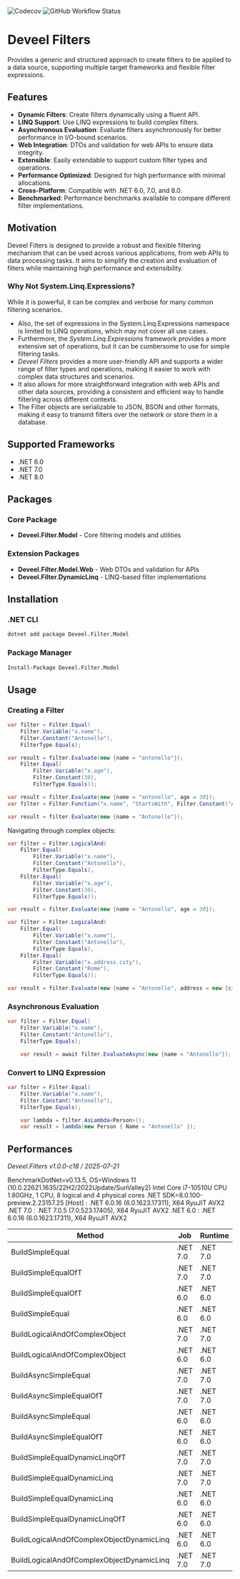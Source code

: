 ![Codecov](https://img.shields.io/codecov/c/github/deveel/deveel.filters?logo=codecov&token=37K687Z96N)
![GitHub Workflow Status](https://img.shields.io/github/actions/workflow/status/deveel/deveel.filters/cicd.yml?logo=github)

# Deveel Filters

Provides a generic and structured approach to create filters to be applied to a data source, supporting multiple target frameworks and flexible filter expressions.

## Features

- **Dynamic Filters**: Create filters dynamically using a fluent API.
- **LINQ Support**: Use LINQ expressions to build complex filters.
- **Asynchronous Evaluation**: Evaluate filters asynchronously for better performance in I/O-bound scenarios.
- **Web Integration**: DTOs and validation for web APIs to ensure data integrity.
- **Extensible**: Easily extendable to support custom filter types and operations.
- **Performance Optimized**: Designed for high performance with minimal allocations.
- **Cross-Platform**: Compatible with .NET 6.0, 7.0, and 8.0.
- **Benchmarked**: Performance benchmarks available to compare different filter implementations.

## Motivation

Deveel Filters is designed to provide a robust and flexible filtering mechanism that can be used across various applications, from web APIs to data processing tasks. It aims to simplify the creation and evaluation of filters while maintaining high performance and extensibility.

### Why Not System.Linq.Expressions?

While it is powerful, it can be complex and verbose for many common filtering scenarios. 

* Also, the set of expressions in the System.Linq.Expressions namespace is limited to LINQ operations, which may not cover all use cases.
* Furthermore, the _System.Linq.Expressions_ framework provides a more extensive set of operations, but it can be cumbersome to use for simple filtering tasks.
* _Deveel Filters_ provides a more user-friendly API and supports a wider range of filter types and operations, making it easier to work with complex data structures and scenarios.
* It also allows for more straightforward integration with web APIs and other data sources, providing a consistent and efficient way to handle filtering across different contexts.
* The Filter objects are serializable to JSON, BSON and other formats, making it easy to transmit filters over the network or store them in a database.

## Supported Frameworks

- .NET 6.0
- .NET 7.0  
- .NET 8.0

## Packages

### Core Package
- **Deveel.Filter.Model** - Core filtering models and utilities

### Extension Packages
- **Deveel.Filter.Model.Web** - Web DTOs and validation for APIs
- **Deveel.Filter.DynamicLinq** - LINQ-based filter implementations

## Installation

### .NET CLI
```bash
dotnet add package Deveel.Filter.Model
```
### Package Manager
```bash
Install-Package Deveel.Filter.Model
```
## Usage

### Creating a Filter
```csharp
var filter = Filter.Equal(
	Filter.Variable("x.name"),
	Filter.Constant("Antonello"),
	FilterType.Equals);

var result = filter.Evaluate(new {name = "antonello"});
	Filter.Equal(
		Filter.Variable("x.age"),
		Filter.Constant(30),
		FilterType.Equals));

var result = filter.Evaluate(new {name = "antonello", age = 30});
var filter = Filter.Function("x.name", "StartsWith", Filter.Constant("Anto"));

var result = filter.Evaluate(new {name = "Antonello"});
```

Navigating through complex objects:

```csharp
var filter = Filter.LogicalAnd(
	Filter.Equal(
		Filter.Variable("x.name"),
		Filter.Constant("Antonello"),
		FilterType.Equals),
	Filter.Equal(
		Filter.Variable("x.age"),
		Filter.Constant(30),
		FilterType.Equals));

var result = filter.Evaluate(new {name = "Antonello", age = 30});

var filter = Filter.LogicalAnd(
	Filter.Equal(
		Filter.Variable("x.name"),
		Filter.Constant("Antonello"),
		FilterType.Equals),
	Filter.Equal(
		Filter.Variable("x.address.city"),
		Filter.Constant("Rome"),
		FilterType.Equals));

var result = filter.Evaluate(new {name = "Antonello", address = new {city = "Rome"}});

```

### Asynchronous Evaluation
```csharp
var filter = Filter.Equal(
	Filter.Variable("x.name"),
	Filter.Constant("Antonello"),
	FilterType.Equals);

	var result = await filter.EvaluateAsync(new {name = "Antonello"});
```

### Convert to LINQ Expression

```csharp
var filter = Filter.Equal(
	Filter.Variable("x.name"),
	Filter.Constant("Antonello"),
	FilterType.Equals);

	var lambda = filter.AsLambda<Person>();
	var result = lambda(new Person { Name = "Antonello" });
```

## Performances

_Deveel.Filters v1.0.0-c18 / 2025-07-21_

BenchmarkDotNet=v0.13.5, OS=Windows 11 (10.0.22621.1635/22H2/2022Update/SunValley2)
Intel Core i7-10510U CPU 1.80GHz, 1 CPU, 8 logical and 4 physical cores
.NET SDK=8.0.100-preview.2.23157.25
  [Host]   : .NET 6.0.16 (6.0.1623.17311), X64 RyuJIT AVX2
  .NET 7.0 : .NET 7.0.5 (7.0.523.17405), X64 RyuJIT AVX2
  .NET 6.0 : .NET 6.0.16 (6.0.1623.17311), X64 RyuJIT AVX2


|                                    Method |      Job |  Runtime |        Mean |     Error |      StdDev |      Median | Rank |   Gen0 |   Gen1 | Allocated |
|------------------------------------------ |--------- |--------- |------------:|----------:|------------:|------------:|-----:|-------:|-------:|----------:|
|                          BuildSimpleEqual | .NET 7.0 | .NET 7.0 |    846.2 ns |  16.85 ns |    31.24 ns |    848.6 ns |    1 | 0.1965 |      - |     824 B |
|                       BuildSimpleEqualOfT | .NET 7.0 | .NET 7.0 |    866.3 ns |  16.91 ns |    27.78 ns |    870.5 ns |    2 | 0.1965 |      - |     824 B |
|                       BuildSimpleEqualOfT | .NET 6.0 | .NET 6.0 |  1,241.9 ns |  79.50 ns |   216.28 ns |  1,142.7 ns |    3 | 0.1945 |      - |     824 B |
|                          BuildSimpleEqual | .NET 6.0 | .NET 6.0 |  1,784.2 ns | 301.84 ns |   889.98 ns |  1,302.8 ns |    4 | 0.1965 |      - |     824 B |
|            BuildLogicalAndOfComplexObject | .NET 7.0 | .NET 7.0 |  2,180.0 ns |  43.33 ns |    79.23 ns |  2,196.5 ns |    5 | 0.3777 |      - |    1592 B |
|            BuildLogicalAndOfComplexObject | .NET 6.0 | .NET 6.0 |  2,649.2 ns |  52.48 ns |    66.37 ns |  2,648.5 ns |    6 | 0.3777 |      - |    1592 B |
|                     BuildAsyncSimpleEqual | .NET 7.0 | .NET 7.0 |  4,489.1 ns |  89.75 ns |   122.85 ns |  4,469.1 ns |    7 | 0.8621 |      - |    3616 B |
|                  BuildAsyncSimpleEqualOfT | .NET 7.0 | .NET 7.0 |  4,605.1 ns |  91.85 ns |   193.74 ns |  4,623.4 ns |    7 | 0.8621 |      - |    3616 B |
|                     BuildAsyncSimpleEqual | .NET 6.0 | .NET 6.0 |  6,464.4 ns | 164.59 ns |   469.59 ns |  6,404.1 ns |    8 | 1.0223 |      - |    4328 B |
|                  BuildAsyncSimpleEqualOfT | .NET 6.0 | .NET 6.0 |  7,186.7 ns | 274.47 ns |   760.57 ns |  6,899.9 ns |    9 | 1.0300 |      - |    4328 B |
|            BuildSimpleEqualDynamicLinqOfT | .NET 7.0 | .NET 7.0 | 31,883.4 ns | 624.50 ns |   934.72 ns | 31,787.3 ns |   10 | 5.9814 |      - |   25246 B |
|               BuildSimpleEqualDynamicLinq | .NET 7.0 | .NET 7.0 | 34,457.7 ns | 615.90 ns |   756.38 ns | 34,311.7 ns |   11 | 5.9814 |      - |   25238 B |
|               BuildSimpleEqualDynamicLinq | .NET 6.0 | .NET 6.0 | 35,823.3 ns | 712.13 ns | 1,209.25 ns | 35,983.2 ns |   12 | 5.9814 |      - |   25231 B |
|            BuildSimpleEqualDynamicLinqOfT | .NET 6.0 | .NET 6.0 | 36,224.7 ns | 724.19 ns | 1,324.22 ns | 36,154.9 ns |   12 | 5.9814 | 0.0610 |   25239 B |
| BuildLogicalAndOfComplexObjectDynamicLinq | .NET 6.0 | .NET 6.0 | 44,806.9 ns | 886.78 ns | 1,021.22 ns | 45,005.1 ns |   13 | 6.7139 |      - |   28317 B |
| BuildLogicalAndOfComplexObjectDynamicLinq | .NET 7.0 | .NET 7.0 | 49,006.3 ns | 954.51 ns | 1,368.94 ns | 48,910.4 ns |   14 | 6.7139 |      - |   28331 B |